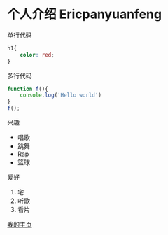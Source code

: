 # 个人介绍 Ericpanyuanfeng

单行代码
``` css
h1{
    color: red;
}
``` 

多行代码
```Javascript
function f(){
    console.log('Hello world')
}
f();
``` 

兴趣
* 唱歌
* 跳舞
* Rap
* 篮球

爱好
1. 宅
2. 听歌
3. 看片


[我的主页](https://github.com/Ericpanyuanfeng/blog-test)